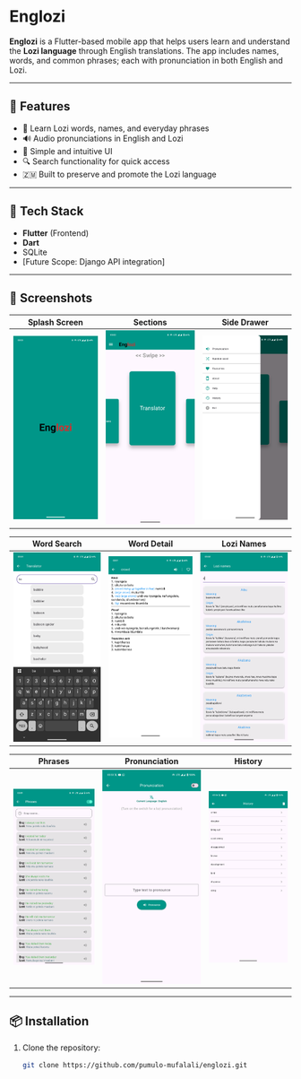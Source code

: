 # Englozi

**Englozi** is a Flutter-based mobile app that helps users learn and understand the **Lozi language** through English translations. The app includes names, words, and common phrases; each with pronunciation in both English and Lozi.

---

## 📱 Features

- 🧠 Learn Lozi words, names, and everyday phrases
- 🔊 Audio pronunciations in English and Lozi
- 🎯 Simple and intuitive UI
- 🔍 Search functionality for quick access
- 🇿🇲 Built to preserve and promote the Lozi language

---

## 🚀 Tech Stack

- **Flutter** (Frontend)
- **Dart**
- SQLite
- [Future Scope: Django API integration]

---

## 📸 Screenshots

| Splash Screen | Sections | Side Drawer |
|---------------|----------|-------------|
| ![Splash](https://github.com/pumulo-mufalali/englozi/blob/master/lib/screenshots/splash_screen.png?raw=true) | ![Sections](https://github.com/pumulo-mufalali/englozi/blob/master/lib/screenshots/the_three_sections.png?raw=true) | ![Drawer](https://github.com/pumulo-mufalali/englozi/blob/master/lib/screenshots/side_drawer.png?raw=true) |

| Word Search | Word Detail | Lozi Names |
|-------------|--------------|-------------|
| ![Search](https://github.com/pumulo-mufalali/englozi/blob/master/lib/screenshots/word_search.png?raw=true) | ![Detail](https://github.com/pumulo-mufalali/englozi/blob/master/lib/screenshots/word_details.png?raw=true) | ![Names](https://github.com/pumulo-mufalali/englozi/blob/master/lib/screenshots/lozi_names.png?raw=true) |

| Phrases | Pronunciation | History |
|---------|---------------|---------|
| ![Phrases](https://github.com/pumulo-mufalali/englozi/blob/master/lib/screenshots/phrases.png?raw=true) | ![Pronunciation](https://github.com/pumulo-mufalali/englozi/blob/master/lib/screenshots/pronunciation_page.png?raw=true) | ![History](https://github.com/pumulo-mufalali/englozi/blob/master/lib/screenshots/history_page.png?raw=true) |

---

## 📦 Installation

1. Clone the repository:

   ```bash
   git clone https://github.com/pumulo-mufalali/englozi.git
